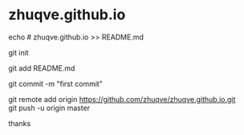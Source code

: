 # zhuqve.github.io
echo # zhuqve.github.io >> README.md

git init

git add README.md

git commit -m "first commit"

git remote add origin https://github.com/zhuqve/zhuqve.github.io.git  
git push -u origin master

thanks

